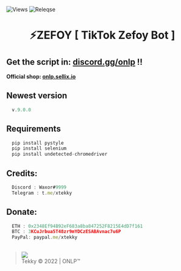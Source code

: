 ![Views](https://img.shields.io/github/commit-activity/y/xtekky/zefoy)
![Releqse](https://img.shields.io/github/v/release/xtekky/zefoy?include_prereleases)

<h1 align="center">⚡ZEFOY [ TikTok Zefoy Bot ]</h1> 

## Get the script in: [discord.gg/onlp](https://discord.gg/onlp) !!

**Official shop: [onlp.sellix.io](https://onlp.sellix.io)**

## Newest version
```js
  v.9.0.0 
```
## Requirements
```js
  pip install pystyle
  pip install selenium
  pip install undetected-chromedriver
```
## Credits:
```js
  Discord : Waxor#9999
  Telegram : t.me/xtekky
```
## Donate:
```js
  ETH : 0x2348Ef94B92eF683a8ba847252F8215E4dD7f161
  BTC : 3KCuJrbua5T48zr9mYDCzESABAvnac7u6P
  PayPal: paypal.me/xtekky
```
  
##  
 > [![](https://cdn.discordapp.com/avatars/719864492514738226/a_5de73a96793f9b0b3cbbafc2efc25ec7.gif?size=100)](https://github.com/xtekky) <br>Tekky © 2022 | ONLP™
 <br>



